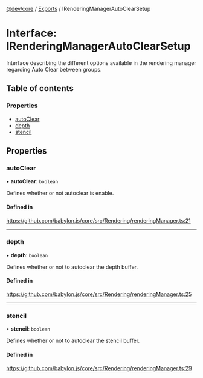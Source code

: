 [@dev/core](../README.md) / [Exports](../modules.md) / IRenderingManagerAutoClearSetup

# Interface: IRenderingManagerAutoClearSetup

Interface describing the different options available in the rendering manager
regarding Auto Clear between groups.

## Table of contents

### Properties

- [autoClear](IRenderingManagerAutoClearSetup.md#autoclear)
- [depth](IRenderingManagerAutoClearSetup.md#depth)
- [stencil](IRenderingManagerAutoClearSetup.md#stencil)

## Properties

### autoClear

• **autoClear**: `boolean`

Defines whether or not autoclear is enable.

#### Defined in

https://github.com/babylon.js/core/src/Rendering/renderingManager.ts:21

___

### depth

• **depth**: `boolean`

Defines whether or not to autoclear the depth buffer.

#### Defined in

https://github.com/babylon.js/core/src/Rendering/renderingManager.ts:25

___

### stencil

• **stencil**: `boolean`

Defines whether or not to autoclear the stencil buffer.

#### Defined in

https://github.com/babylon.js/core/src/Rendering/renderingManager.ts:29
